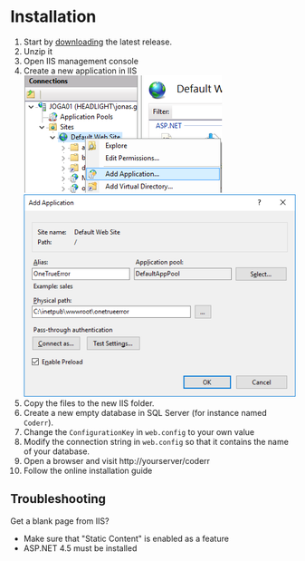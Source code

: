 Installation
==============

1. Start by [downloading](https://github.com/coderrapp/codeRR.Server/releases) the latest release.
2. Unzip it
3. Open IIS management console
4. Create a new application in IIS<br> 
 ![](install-iis-application.png)<br>
 ![](install-iis-new-application-dialog.png)
5. Copy the files to the new IIS folder.
6. Create a new empty database in SQL Server (for instance named `Coderr`).
7. Change the `ConfigurationKey` in `web.config` to your own value
8. Modify the connection string in `web.config` so that it contains the name of your database.
9. Open a browser and visit http://yourserver/coderr
10. Follow the online installation guide


## Troubleshooting

Get a blank page from IIS?

* Make sure that "Static Content" is enabled as a feature
* ASP.NET 4.5 must be installed
